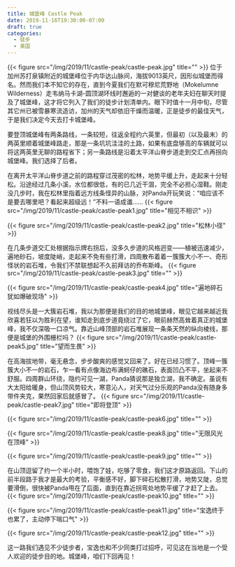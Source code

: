 ```yaml
---
title: 城堡峰 Castle Peak
date: 2019-11-16T19:30:00-07:00
draft: true
categories:
  - 徒步
  - 美国
---
```

{{< figure src="/img/2019/11/castle-peak/castle-peak.jpg" title="" >}}
位于加州苏打泉镇附近的城堡峰位于内华达山脉间，海拔9013英尺，因形似城堡而得名。然而我们本不知它的存在，直到今夏我们在默可穆尼荒野地（Mokelumne Wilderness）走韦纳马卡湖-圆顶湖环线时邂逅的一对健谈的老年夫妇在聊天时提及了城堡峰，这才将它列入了我们的徒步计划清单内。眼下时值十一月中旬，尽管其它州已被雪暴寒流造访，加州的天气却依旧干燥而温暖，正是徒步的最佳天气，于是我们决定今天去打卡城堡峰。

<!--more-->
要登顶城堡峰有两条路线，一条较短，往返全程约六英里，但最初（以及最末）的两英里顺着城堡峰路走，那是一条坑坑洼洼的土路，如果有底盘够高的车辆就可以将这两英里无聊的路程省下；另一条路线是沿着太平洋山脊步道走到交汇点再拐向城堡峰。我们选择了后者。

在离开太平洋山脊步道之前的路程穿过茂密的松林，地势平缓上升，走起来十分轻松。沿途经过几条小溪，水位都很低，有的已几近干涸，完全不必担心湿鞋。刚走没几步时，我在松林里指着远方线条怪异的山脉，对Panda开玩笑说：“咱应该不是要去哪里吧？看起来超级远！”不料一语成谶……
{{< figure src="/img/2019/11/castle-peak/castle-peak1.jpg" title="相见不相识" >}}

{{< figure src="/img/2019/11/castle-peak/castle-peak2.jpg" title="松林小径" >}}

在几条步道交汇处根据指示牌右拐后，没多久步道的风格迥变——植被迅速减少，遍地砂石，坡度陡峭，走起来不免有些打滑，四周散布着着一簇簇大小不一、奇形怪状的岩石堆，令我们不禁联想起不久前拜访的乔布斯峰。
{{< figure src="/img/2019/11/castle-peak/castle-peak3.jpg" title="" >}}

{{< figure src="/img/2019/11/castle-peak/castle-peak4.jpg" title="遍地碎石犹如爆破现场" >}}

视线尽头是一大簇岩石堆，我以为那便是我们的目的地城堡峰，眼见它越来越近我欣喜若狂以为胜利在望，谁知走到底步道竟绕过了它，眼前赫然高耸着真正的城堡峰，我不仅深吸一口凉气。靠近山峰顶部的岩石堆展现一条条天然的纵向棱线，那便是城堡的外围栅栏吗？
{{< figure src="/img/2019/11/castle-peak/castle-peak5.jpg" title="望而生畏" >}}

在高海拔地带，毫无悬念，步步酸爽的感觉又回来了。好在已经习惯了。顶峰一簇簇大小不一的岩石，乍一看有点像海边布满蚵仔的礁石，表面凹凸不平，坐起来不舒服。四周群山环绕，隐约可见一湖，Panda猜说那是独立湖，我不确定。虽说有大太阳给暖身，但山顶风势较大，寒意沁人，对天气过分乐观的Panda没有随身多带件夹克，果然回家后就感冒了。
{{< figure src="/img/2019/11/castle-peak/castle-peak7.jpg" title="即将登顶" >}}

{{< figure src="/img/2019/11/castle-peak/castle-peak6.jpg" title="" >}}

{{< figure src="/img/2019/11/castle-peak/castle-peak8.jpg" title="无限风光在顶峰" >}}

{{< figure src="/img/2019/11/castle-peak/castle-peak9.jpg" title="" >}}

在山顶逗留了约一个半小时，喂饱了娃，吃够了零食，我们这才原路返回。下山的前半段路于我才是最大的考验，平衡感不好，脚下碎石松散打滑，地势又陡，总觉要滑倒，很快被Panda甩在了后面，直到在靠近拐弯处地势平缓了才赶了上去。
{{< figure src="/img/2019/11/castle-peak/castle-peak10.jpg" title="" >}}

{{< figure src="/img/2019/11/castle-peak/castle-peak11.jpg" title="宝逸终于也累了，主动停下喘口气" >}}

{{< figure src="/img/2019/11/castle-peak/castle-peak12.jpg" title="" >}}

这一路我们遇见不少徒步者，宝逸也和不少同类打过招呼，可见这在当地是一个受人欢迎的徒步目的地。城堡峰，咱们下回再见！
